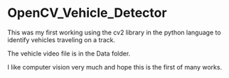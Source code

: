 # OpenCV_Vehicle_Detector

This was my first working using the cv2 library in the python language to identify vehicles traveling on a track.

The vehicle video file is in the Data folder.

I like computer vision very much and hope this is the first of many works.